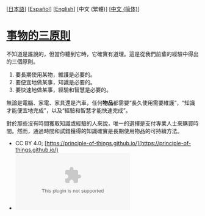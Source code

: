 [[日本語](ja.md)] [[Español](es.md)] [[English](en.md)] [中文 (繁體)] [[中文 (简体)](zh-cn.md)]

# [事物的三原則](https://principle-of-things.github.io/)

不知道是誰說的，但當你聽到它時，它確實有道理。這是從我們前輩的經驗中得出的三個原則。

1. 要長期使用某物，維護是必要的。
2. 要便宜地做某事，知識是必要的。
3. 要快速地做某事，經驗和智慧是必要的。

無論是電腦、家電、家具還是汽車，任何**物品**都需要“長久使用需要維護”，“知識才能便宜地完成”，以及“經驗和智慧才能快速完成”。

對於那些沒有時間獲取知識或經驗的人來說，唯一的選擇是支付專業人士來購買時間。然而，通過時間和試錯獲得的知識確實是長期使用物品的可持續方法。

- CC BY 4.0; [https://principle-of-things.github.io/](https://principle-of-things.github.io/)
- [![GitHub Repo stars](https://img.shields.io/github/stars/principle-of-things/principle-of-things.github.com)](https://github.com/principle-of-things/principle-of-things.github.com)
